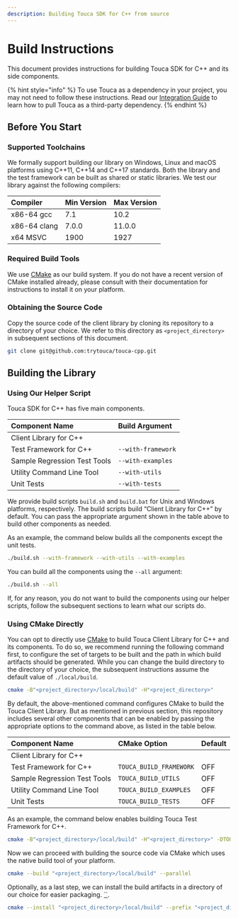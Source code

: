 ```yaml
---
description: Building Touca SDK for C++ from source
---
```


# Build Instructions

This document provides instructions for building Touca SDK for C++ and its side components.

{% hint style="info" %}
To use Touca as a dependency in your project, you may not need to follow these instructions. Read our [Integration Guide](integration.md) to learn how to pull Touca as a third-party dependency.
{% endhint %}

## Before You Start

### Supported Toolchains

We formally support building our library on Windows, Linux and macOS platforms using C++11, C++14 and C++17 standards. Both the library and the test framework can be built as shared or static libraries. We test our library against the following compilers:

| Compiler | Min Version | Max Version |
| :--- | :--- | :--- |
| x86-64 gcc | 7.1 | 10.2 |
| x86-64 clang | 7.0.0 | 11.0.0 |
| x64 MSVC | 1900 | 1927 |

### Required Build Tools

We use [CMake](https://cmake.org/) as our build system. If you do not have a recent version of CMake installed already, please consult with their documentation for instructions to install it on your platform.

### Obtaining the Source Code

Copy the source code of the client library by cloning its repository to a directory of your choice. We refer to this directory as `<project_directory>` in subsequent sections of this document.

```bash
git clone git@github.com:trytouca/touca-cpp.git
```

## Building the Library

### Using Our Helper Script

Touca SDK for C++ has five main components.

| Component Name | Build Argument |
| :--- | :--- |
| Client Library for C++ |  |
| Test Framework for C++ | `--with-framework` |
| Sample Regression Test Tools | `--with-examples` |
| Utility Command Line Tool | `--with-utils` |
| Unit Tests | `--with-tests` |

We provide build scripts `build.sh` and `build.bat` for Unix and Windows platforms, respectively. The build scripts build “Client Library for C++” by default. You can pass the appropriate argument shown in the table above to build other components as needed.

As an example, the command below builds all the components except the unit tests.

```bash
./build.sh --with-framework --with-utils --with-examples
```

You can build all the components using the `--all` argument:

```bash
./build.sh --all
```

If, for any reason, you do not want to build the components using our helper scripts, follow the subsequent sections to learn what our scripts do.

### Using CMake Directly

You can opt to directly use [CMake](https://cmake.org/) to build Touca Client Library for C++ and its components. To do so, we recommend running the following command first, to configure the set of targets to be built and the path in which build artifacts should be generated. While you can change the build directory to the directory of your choice, the subsequent instructions assume the default value of `./local/build`.

```bash
cmake -B"<project_directory>/local/build" -H"<project_directory>"
```

By default, the above-mentioned command configures CMake to build the Touca Client Library. But as mentioned in previous section, this repository includes several other components that can be enabled by passing the appropriate options to the command above, as listed in the table below.

| Component Name | CMake Option | Default |
| :--- | :--- | :--- |
| Client Library for C++ |  |  |
| Test Framework for C++ | `TOUCA_BUILD_FRAMEWORK` | OFF |
| Sample Regression Test Tools | `TOUCA_BUILD_UTILS` | OFF |
| Utility Command Line Tool | `TOUCA_BUILD_EXAMPLES` | OFF |
| Unit Tests | `TOUCA_BUILD_TESTS` | OFF |

As an example, the command below enables building Touca Test Framework for C++.

```bash
cmake -B"<project_directory>/local/build" -H"<project_directory>" -DTOUCA_BUILD_FRAMEWORK=ON
```

Now we can proceed with building the source code via CMake which uses the native build tool of your platform.

```bash
cmake --build "<project_directory>/local/build" --parallel
```

Optionally, as a last step, we can install the build artifacts in a directory of our choice for easier packaging. [\`\`](https://getweasel.com/docs/clients/cpp/build.html#id2).

```bash
cmake --install "<project_directory>/local/build" --prefix "<project_directory>/local/dist"
```

